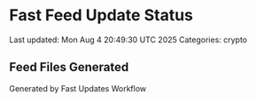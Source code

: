 # Fast Feed Update Status
Last updated: Mon Aug  4 20:49:30 UTC 2025
Categories: crypto

## Feed Files Generated

Generated by Fast Updates Workflow
